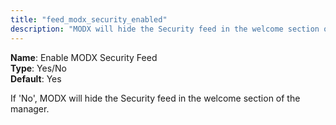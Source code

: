 ```yaml
---
title: "feed_modx_security_enabled"
description: "MODX will hide the Security feed in the welcome section of the manager if NO selected"
---
```


**Name**: Enable MODX Security Feed  
**Type**: Yes/No  
**Default**: Yes

If 'No', MODX will hide the Security feed in the welcome section of the manager.